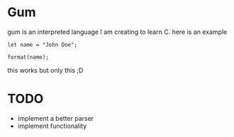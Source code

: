 # Gum

gum is an interpreted language I am creating to learn C.
here is an example

```
let name = "John Doe";

format(name);
```

this works but only this ;D

# TODO

+ implement a better parser
+ implement functionality


